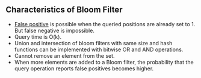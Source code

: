 ## Characteristics of Bloom Filter
- [False positive](..) is possible when the queried positions are already set to 1. But false negative is impossible.
- Query time is O(k).
- Union and intersection of bloom filters with same size and hash functions can be implemented with bitwise OR and AND operations.
- Cannot remove an element from the set.
- When more elements are added to a Bloom filter, the probability that the query operation reports false positives becomes higher.
